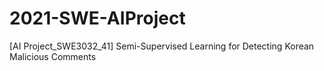 # 2021-SWE-AIProject
[AI Project_SWE3032_41] 
Semi-Supervised Learning for  Detecting Korean Malicious Comments 
